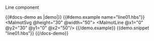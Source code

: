 Line component

{{#docs-demo as |demo|}}
   {{#demo.example name="line01.hbs"}}
    <MalmotSvg @height="30" @width="50">
       <MalmotLine @x1="0" @y2="30" @y1="0" @x2="50"/>
    </MalmotSvg> 
    {{/demo.example}}
    {{demo.snippet "line01.hbs"}}
{{/docs-demo}}


